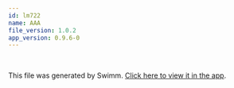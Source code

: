 ```yaml
---
id: lm722
name: AAA
file_version: 1.0.2
app_version: 0.9.6-0
---
```


<!-- Intro - Do not remove this comment -->



<br/>

This file was generated by Swimm. [Click here to view it in the app](https://swimm-web-app.web.app/repos/ls4DA2fLasmQuEbT4ipw/playlists/lm722).